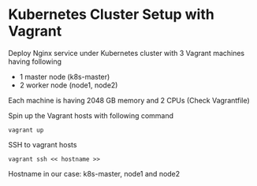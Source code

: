 # Kubernetes Cluster Setup with Vagrant

Deploy Nginx service under Kubernetes cluster with 3 Vagrant machines having following 
- 1 master node (k8s-master)
- 2 worker node (node1, node2)

Each machine is having 2048 GB memory and 2 CPUs (Check Vagrantfile)

Spin up the Vagrant hosts with following command

```
vagrant up
```

SSH to vagrant hosts
```
vagrant ssh << hostname >>
```
Hostname in our case: k8s-master, node1 and node2
